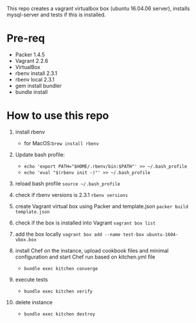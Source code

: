 This repo creates a vagrant virtualbox box (ubuntu 16.04.06 server), installs mysql-server and tests if this is installed.

# Pre-req
* Packer 1.4.5
* Vagrant 2.2.6
* VirtualBox
* rbenv install 2.3.1
* rbenv local 2.3.1
* gem install bundler
* bundle install

# How to use this repo

1. install rbenv
   * for MacOS:`brew install rbenv`

1. Update bash profile:
   * `echo 'export PATH="$HOME/.rbenv/bin:$PATH"' >> ~/.bash_profile`
   * `echo 'eval "$(rbenv init -)"' >> ~/.bash_profile`

1. reload bash profile 
  `source ~/.bash_profile`

1. check if rbenv versions is 2.3.1 `rbenv versions`

1. create Vagrant virtual box using Packer and template.json
   `packer build template.json`
   
1. check if the box is installed into Vagrant `vagrant box list`

1. add the box locally `vagrant box add --name test-box ubuntu-1604-vbox.box`

1. install Chef on the instance, upload cookbook files and minimal configuration and start Chef run based on kitchen.yml file
   * `bundle exec kitchen converge`
1. execute tests
   * `bundle exec kitchen verify`   
1. delete instance
   * `bundle exec kitchen destroy`

